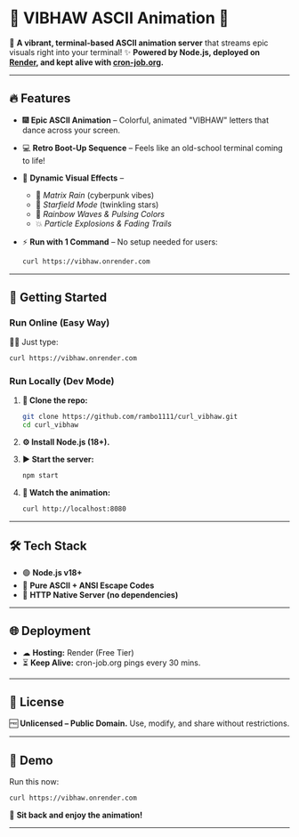 # **🌟 VIBHAW ASCII Animation 🌟**

🎨 **A vibrant, terminal-based ASCII animation server** that streams epic visuals right into your terminal!
✨ **Powered by Node.js, deployed on [Render](https://render.com/), and kept alive with [cron-job.org](https://cron-job.org/).**

---

## **🔥 Features**

* 🎆 **Epic ASCII Animation** – Colorful, animated "VIBHAW" letters that dance across your screen.

* 💻 **Retro Boot-Up Sequence** – Feels like an old-school terminal coming to life!

* 🌌 **Dynamic Visual Effects** –

  * 💚 *Matrix Rain* (cyberpunk vibes)
  * 🌠 *Starfield Mode* (twinkling stars)
  * 🌈 *Rainbow Waves & Pulsing Colors*
  * 💥 *Particle Explosions & Fading Trails*

* ⚡ **Run with 1 Command** – No setup needed for users:

  ```bash
  curl https://vibhaw.onrender.com
  ```

---

## **🚀 Getting Started**

### **Run Online (Easy Way)**

👨‍💻 Just type:

```bash
curl https://vibhaw.onrender.com
```

### **Run Locally (Dev Mode)**

1. **📂 Clone the repo:**

   ```bash
   git clone https://github.com/rambo1111/curl_vibhaw.git
   cd curl_vibhaw
   ```
2. **⚙ Install Node.js (18+).**
3. **▶ Start the server:**

   ```bash
   npm start
   ```
4. **👀 Watch the animation:**

   ```bash
   curl http://localhost:8080
   ```

---

## **🛠 Tech Stack**

* 🟢 **Node.js v18+**
* 🎨 **Pure ASCII + ANSI Escape Codes**
* 🚀 **HTTP Native Server (no dependencies)**

---

## **🌐 Deployment**

* ☁ **Hosting:** Render (Free Tier)
* ⏳ **Keep Alive:** cron-job.org pings every 30 mins.

---

## **📜 License**

🆓 **Unlicensed – Public Domain.**
Use, modify, and share without restrictions.

---

## **🎉 Demo**

Run this now:

```bash
curl https://vibhaw.onrender.com
```

🤯 **Sit back and enjoy the animation!**

---
